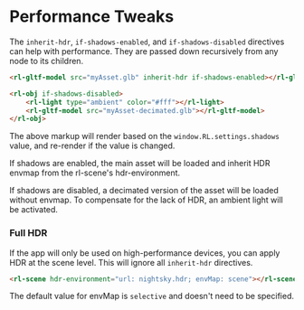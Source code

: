 # Performance Tweaks

The `inherit-hdr`, `if-shadows-enabled`, and `if-shadows-disabled` directives can help with performance. They are passed down recursively from any node to its children.

```html
<rl-gltf-model src="myAsset.glb" inherit-hdr if-shadows-enabled></rl-gltf-model>

<rl-obj if-shadows-disabled>
    <rl-light type="ambient" color="#fff"></rl-light>
    <rl-gltf-model src="myAsset-decimated.glb"></rl-gltf-model>
</rl-obj>
```

The above markup will render based on the `window.RL.settings.shadows` value, and re-render if the value is changed.

If shadows are enabled, the main asset will be loaded and inherit HDR envmap from the rl-scene's hdr-environment.

If shadows are disabled, a decimated version of the asset will be loaded without envmap. To compensate for the lack of HDR, an ambient light will be activated.

### Full HDR

If the app will only be used on high-performance devices, you can apply HDR at the scene level. This will ignore all `inherit-hdr` directives.

```html
<rl-scene hdr-environment="url: nightsky.hdr; envMap: scene"></rl-scene>
```

The default value for envMap is `selective` and doesn't need to be specified.
